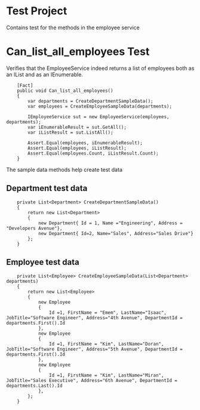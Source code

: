 ﻿# Test Project

Contains test for the methods in the employee service

# Can_list_all_employees Test
Verifies that the EmployeeService indeed returns a list of employees both as an IList and as an IEnumerable.
```
    [Fact]
    public void Can_list_all_employees()
    {
        var departments = CreateDepartmentSampleData();
        var employees = CreateEmployeeSampleData(departments);

        IEmployeeService sut = new EmployeeService(employees, departments);
        var iEnumerableResult = sut.GetAll();
        var iListResult = sut.ListAll();

        Assert.Equal(employees, iEnumerableResult);
        Assert.Equal(employees, iListResult);
        Assert.Equal(employees.Count, iListResult.Count);
    }
```

The sample data methods help create test data

## Department test data
```
    private List<Department> CreateDepartmentSampleData()
    {
        return new List<Department>
        {
            new Department{ Id = 1, Name ="Engineering", Address = "Developers Avenue"},
            new Department{ Id=2, Name="Sales", Address="Sales Drive"}
        };
    }
```

## Employee test data
```
    private List<Employee> CreateEmployeeSampleData(List<Department> departments)
    {
        return new List<Employee>
        {
            new Employee
            {
                Id =1, FirstName = "Emem", LastName="Isaac", JobTitle="Software Engineer", Address="4th Avenue", DepartmentId = departments.First().Id
            },
            new Employee
            {
                Id =1, FirstName = "Kim", LastName="Doran", JobTitle="Software Engineer", Address="5th Avenue", DepartmentId = departments.First().Id
            },
            new Employee
            {
                Id =1, FirstName = "Kim", LastName="Miran", JobTitle="Sales Executive", Address="6th Avenue", DepartmentId = departments.Last().Id
            },
        };
    }
```
